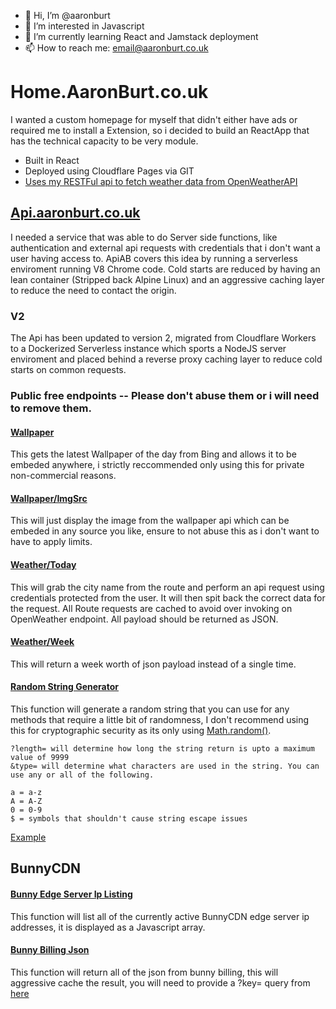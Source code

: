 - 👋 Hi, I’m @aaronburt
- 👀 I’m interested in Javascript
- 🌱 I’m currently learning React and Jamstack deployment
- 📫 How to reach me: email@aaronburt.co.uk


# Home.AaronBurt.co.uk

I wanted a custom homepage for myself that didn't either have ads or required me to install a Extension, so i decided to build an ReactApp that has the technical capacity to be very module. 

- Built in React
- Deployed using Cloudflare Pages via GIT
- [Uses my RESTFul api to fetch weather data from OpenWeatherAPI](https://home.aaronburt.co.uk/?city=congleton)


## [Api.aaronburt.co.uk](https://api.aaronburt.co.uk)

I needed a service that was able to do Server side functions, like authentication and external api requests with credentials that i don't want a user having access to. ApiAB covers this idea by running a serverless enviroment running V8 Chrome code. Cold starts are reduced by having an lean container (Stripped back Alpine Linux) and an aggressive caching layer to reduce the need to contact the origin.  

### V2
The Api has been updated to version 2, migrated from Cloudflare Workers to a Dockerized Serverless instance which sports a NodeJS server enviroment and placed behind a reverse proxy caching layer to reduce cold starts on common requests. 

### Public free endpoints -- Please don't abuse them or i will need to remove them. 

#### [Wallpaper](https://wallpaper.streamsave.xyz/)
This gets the latest Wallpaper of the day from Bing and allows it to be embeded anywhere, i strictly reccommended only using this for private non-commercial reasons. 

#### [Wallpaper/ImgSrc](https://wallpaper.streamsave.xyz/embed)
This will just display the image from the wallpaper api which can be embeded in any source you like, ensure to not abuse this as i don't want to have to apply limits.

#### [Weather/Today](https://api.aaronburt.co.uk/weather/now/london)

This will grab the city name from the route and perform an api request using credentials protected from the user. It will then spit back the correct data for the request. All Route requests are cached to avoid over invoking on OpenWeather endpoint. All payload should be returned as JSON.  

#### [Weather/Week](https://api.aaronburt.co.uk/weather/week/london)

This will return a week worth of json payload instead of a single time.

#### [Random String Generator](https://random.streamsave.xyz/)

This function will generate a random string that you can use for any methods that require a little bit of randomness, I don't recommend using this for cryptographic security as its only using [Math.random()](https://deepsource.io/blog/dont-use-math-random/). 

```
?length= will determine how long the string return is upto a maximum value of 9999
&type= will determine what characters are used in the string. You can use any or all of the following. 

a = a-z 
A = A-Z
0 = 0-9
$ = symbols that shouldn't cause string escape issues
```
[Example](https://random.streamsave.xyz/?length=64&type=aA0$)


## BunnyCDN

#### [Bunny Edge Server Ip Listing](https://bunny-edge-server-list.aaronburt.co.uk)

This function will list all of the currently active BunnyCDN edge server ip addresses, it is displayed as a Javascript array.

#### [Bunny Billing Json](https://bunny-billing-json.aaronburt.co.uk/)

This function will return all of the json from bunny billing, this will aggressive cache the result, you will need to provide a ?key= query from [here](https://panel.bunny.net/account)
